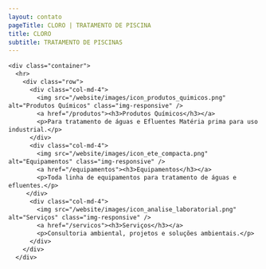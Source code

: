 ```yaml
---
layout: contato
pageTitle: CLORO | TRATAMENTO DE PISCINA
title: CLORO 
subtitle: TRATAMENTO DE PISCINAS
---
```

 </div>
    
    <div class="container">
      <hr>
        <div class="row">
          <div class="col-md-4">
            <img src="/website/images/icon_produtos_quimicos.png" alt="Produtos Químicos" class="img-responsive" />
            <a href="/produtos"><h3>Produtos Químicos</h3></a>
            <p>Para tratamento de águas e Efluentes Matéria prima para uso industrial.</p>
          </div>
          <div class="col-md-4">
            <img src="/website/images/icon_ete_compacta.png" alt="Equipamentos" class="img-responsive" />
            <a href="/equipamentos"><h3>Equipamentos</h3></a>
            <p>Toda linha de equipamentos para tratamento de águas e efluentes.</p>
         </div>
          <div class="col-md-4">
            <img src="/website/images/icon_analise_laboratorial.png" alt="Serviços" class="img-responsive" />
            <a href="/servicos"><h3>Serviços</h3></a>
            <p>Consultoria ambiental, projetos e soluções ambientais.</p>
          </div>
        </div>
      </div>
      
      
      
